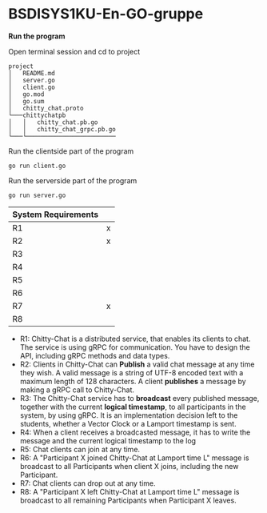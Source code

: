 
# BSDISYS1KU-En-GO-gruppe
**Run the program**

Open terminal session and cd to project
```
project
│   README.md
│   server.go
│   client.go
│   go.mod
│   go.sum
│   chitty_chat.proto
└───chittychatpb
│   │   chitty_chat.pb.go
│   │   chitty_chat_grpc.pb.go
└───└─────────────────────────
```

Run the clientside part of the program
```
go run client.go
```
Run the serverside part of the program
```
go run server.go
```

| System Requirements |  |
|--|--|
| R1 | x |
| R2 | x |
| R3 |  |
| R4 |  |
| R5 |  |
| R6 |  |
| R7 | x |
| R8 |  |

-   R1: Chitty-Chat is a distributed service, that enables its clients to chat. The service is using gRPC for communication. You have to design the API, including gRPC methods and data types.
-   R2: Clients in Chitty-Chat can **Publish** a valid chat message at any time they wish. A valid message is a string of UTF-8 encoded text with a maximum length of 128 characters. A client **publishes** a message by making a gRPC call to Chitty-Chat.
-   R3: The Chitty-Chat service has to **broadcast** every published message, together with the current  **logical timestamp**, to all participants in the system, by using gRPC. It is an implementation decision left to the students, whether a Vector Clock or a Lamport timestamp is sent.
-   R4: When a client receives a broadcasted message, it has to write the message and the current logical timestamp to the log
-   R5: Chat clients can join at any time.
-   R6: A "Participant X joined Chitty-Chat at Lamport time L" message is broadcast to all Participants when client X joins, including the new Participant.
-   R7: Chat clients can drop out at any time.
-   R8: A "Participant X left Chitty-Chat at Lamport time L" message is broadcast to all remaining Participants when Participant X leaves.
